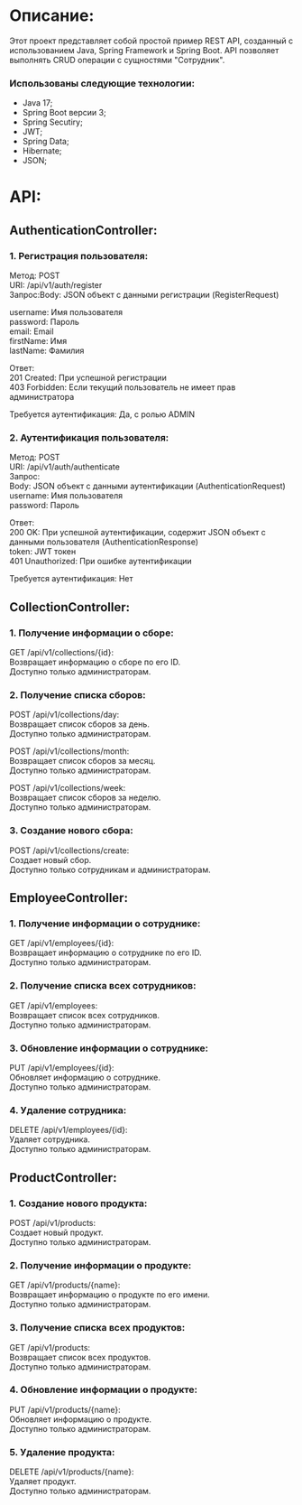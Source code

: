 # Описание:

Этот проект представляет собой простой пример REST API, созданный с использованием Java, Spring Framework и Spring Boot. API позволяет выполнять CRUD операции с сущностями "Сотрудник".

### Использованы следующие технологии:

- Java 17;
- Spring Boot версии 3;
- Spring Secutiry;
- JWT;
- Spring Data;
- Hibernate;
- JSON;

# API:
## AuthenticationController:
### 1. Регистрация пользователя:

Метод: POST\
URI: /api/v1/auth/register\
Запрос:Body: JSON объект с данными регистрации (RegisterRequest)

username: Имя пользователя\
password: Пароль\
email: Email\
firstName: Имя\
lastName: Фамилия

Ответ:\
201 Created: При успешной регистрации\
403 Forbidden: Если текущий пользователь не имеет прав администратора

Требуется аутентификация: Да, с ролью ADMIN
### 2. Аутентификация пользователя:

Метод: POST\
URI: /api/v1/auth/authenticate\
Запрос:\
Body: JSON объект с данными аутентификации (AuthenticationRequest)\
username: Имя пользователя\
password: Пароль

Ответ:\
200 OK: При успешной аутентификации, содержит JSON объект с данными пользователя (AuthenticationResponse)\
token: JWT токен\
401 Unauthorized: При ошибке аутентификации

Требуется аутентификация: Нет


## CollectionController:
### 1. Получение информации о сборе:

GET /api/v1/collections/{id}:\
Возвращает информацию о сборе по его ID.\
Доступно только администраторам.
### 2. Получение списка сборов:

POST /api/v1/collections/day:\
Возвращает список сборов за день.\
Доступно только администраторам.

POST /api/v1/collections/month:\
Возвращает список сборов за месяц.\
Доступно только администраторам.

POST /api/v1/collections/week:\
Возвращает список сборов за неделю.\
Доступно только администраторам.
### 3. Создание нового сбора:

POST /api/v1/collections/create:\
Создает новый сбор.\
Доступно только сотрудникам и администраторам.

## EmployeeController:
### 1. Получение информации о сотруднике:

GET /api/v1/employees/{id}:\
Возвращает информацию о сотруднике по его ID.\
Доступно только администраторам.
### 2. Получение списка всех сотрудников:

GET /api/v1/employees:\
Возвращает список всех сотрудников.\
Доступно только администраторам.
### 3. Обновление информации о сотруднике:

PUT /api/v1/employees/{id}:\
Обновляет информацию о сотруднике.\
Доступно только администраторам.
### 4. Удаление сотрудника:

DELETE /api/v1/employees/{id}:\
Удаляет сотрудника.\
Доступно только администраторам.


## ProductController:
### 1. Создание нового продукта:

POST /api/v1/products:\
Создает новый продукт.\
Доступно только администраторам.
### 2. Получение информации о продукте:

GET /api/v1/products/{name}:\
Возвращает информацию о продукте по его имени.\
Доступно только администраторам.
### 3. Получение списка всех продуктов:

GET /api/v1/products:\
Возвращает список всех продуктов.\
Доступно только администраторам.
### 4. Обновление информации о продукте:

PUT /api/v1/products/{name}:\
Обновляет информацию о продукте.\
Доступно только администраторам.
### 5. Удаление продукта:

DELETE /api/v1/products/{name}:\
Удаляет продукт.\
Доступно только администраторам.



